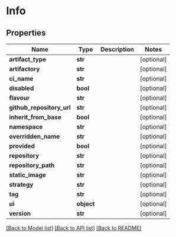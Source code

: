 # Info

## Properties
Name | Type | Description | Notes
------------ | ------------- | ------------- | -------------
**artifact_type** | **str** |  | [optional] 
**artifactory** | **str** |  | [optional] 
**ci_name** | **str** |  | [optional] 
**disabled** | **bool** |  | [optional] 
**flavour** | **str** |  | [optional] 
**github_repository_url** | **str** |  | [optional] 
**inherit_from_base** | **bool** |  | [optional] 
**namespace** | **str** |  | [optional] 
**overridden_name** | **str** |  | [optional] 
**provided** | **bool** |  | [optional] 
**repository** | **str** |  | [optional] 
**repository_path** | **str** |  | [optional] 
**static_image** | **str** |  | [optional] 
**strategy** | **str** |  | [optional] 
**tag** | **str** |  | [optional] 
**ui** | **object** |  | [optional] 
**version** | **str** |  | [optional] 

[[Back to Model list]](../README.md#documentation-for-models) [[Back to API list]](../README.md#documentation-for-api-endpoints) [[Back to README]](../README.md)

